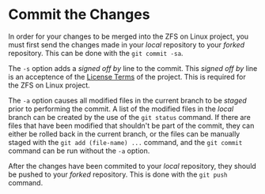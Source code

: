 # Commit the Changes

In order for your changes to be merged into the ZFS on Linux project, you must first send the changes made in your *local* repository to your *forked* repository.  This can be done with the ```git commit -sa```.  

The ```-s``` option adds a *signed off by* line to the commit.  This *signed off by* line is an acceptence of the [License Terms][license] of the project.  This is required for the ZFS on Linux project.

The ```-a``` option causes all modified files in the current branch to be *staged* prior to performing the commit.  A list of the modified files in the *local* branch can be created by the use of the ```git status``` command.  If there are files that have been modified that shouldn't be part of the commit, they can either be rolled back in the current branch, or the files can be manually staged with the ```git add (file-name) ...``` command, and the ```git commit``` command can be run without the ```-a``` option.

After the changes have been commited to your *local* repository, they should be pushed to your *forked* repository.  This is done with the ```git push``` command.

[license]: https://github.com/zfsonlinux/zfs/blob/master/COPYRIGHT
